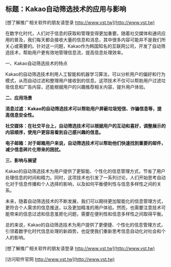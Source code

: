 ## **标题：Kakao自动筛选技术的应用与影响**

[想了解推广相关软件的朋友请登录 http://www.vst.tw](http://www.vst.tw)

在数字化时代，人们对于信息的获取和管理变得更加重要。随着社交媒体和通讯应用的普及，我们每天都会接收大量的信息和消息，其中很多内容可能并不是我们所关心或需要的。针对这一问题，Kakao作为韩国知名的互联网公司，开发了自动筛选技术，帮助用户更有效地管理信息流，提高信息处理效率。

一、Kakao自动筛选技术的特点

Kakao的自动筛选技术利用人工智能和机器学习算法，可以分析用户的偏好和行为模式，从而自动过滤和整理用户接收到的信息。这项技术不仅可以帮助用户过滤垃圾信息和广告内容，还能根据用户的兴趣推荐相关内容，提升用户体验。

**二、应用场景**

**消息过滤：Kakao的自动筛选技术可以帮助用户屏蔽垃圾短信、诈骗信息等，提高信息安全性。**

**社交媒体：在社交平台上，自动筛选技术可以根据用户的互动和喜好，调整展示的内容顺序，使用户更容易看到自己感兴趣的信息。**

**电子邮箱：对于邮箱用户来说，自动筛选技术可以帮助他们快速找到重要的邮件，减少信息碎片化带来的困扰。**

**三、影响与展望**

Kakao的自动筛选技术为用户提供了更智能、个性化的信息管理方式，节省了用户处理信息的时间和精力。同时，这项技术也引发了一系列讨论，人们开始思考自动化对于信息传播和个人选择的影响，以及如何平衡便利性与信息多样性之间的关系。

未来，随着自动筛选技术的不断发展，我们可以期待更加智能化的信息管理方式，更符合个人需求的信息推送，以及更加精准的用户体验。然而，也需要注意技术可能带来的信息过滤和信息茧房化问题，需要在便利性和信息多样性之间取得平衡。

总的来说，Kakao的自动筛选技术为用户提供了更便捷、个性化的信息管理方式，引领着数字化时代信息处理的新趋势，也促使我们重新思考信息自动化对社会和个人的影响。

[想了解推广相关软件的朋友请登录 http://www.vst.tw](http://www.vst.tw)


[访问软件官网 http://www.vst.tw](http://www.vst.tw)
